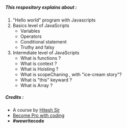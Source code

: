 ##### This respository explains about :

1. "Hello world" program with Javascripts
2. Basics level of JavaScripts
    - Variables
    - Operators
    - Conditional statement
    - Truthy and falsy
3. Intermdiate level of JavaScripts
    - What is functions ?
    - What is context ?
    - What is Hoisting ?
    - What is scopeChaning , with "ice-cream story"?
    - What is "this" keyward ?
    - What is Array ?


##### Credits :
- A course by [Hitesh Sir](https://www.linkedin.com/in/hiteshchoudhary/)
- [Become Pro with coding](https://ineuron.ai/)
- **#wewritecode**